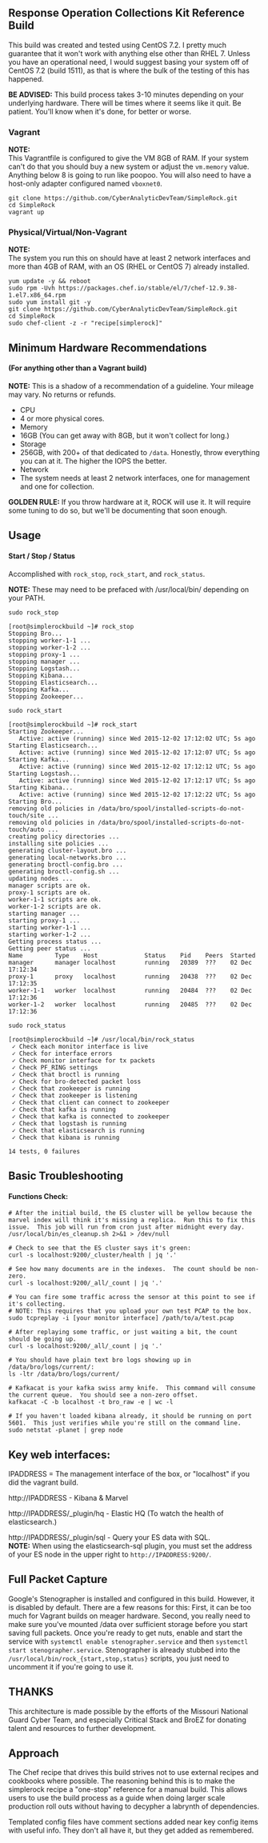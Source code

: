 ## Response Operation Collections Kit Reference Build

This build was created and tested using CentOS 7.2. I pretty much guarantee that it won't work with anything else other than RHEL 7.  Unless you have an operational need, I would suggest basing your system off of CentOS 7.2 (build 1511), as that is where the bulk of the testing of this has happened.

**BE ADVISED:**  This build process takes 3-10 minutes depending on your underlying hardware.  There will be times where it seems like it quit.  Be patient.  You'll know when it's done, for better or worse.

### Vagrant
**NOTE:**   
This Vagrantfile is configured to give the VM 8GB of RAM.  If your system can't do that you should buy a new system or adjust the `vm.memory` value.  Anything below 8 is going to run like poopoo. You will also need to have a host-only adapter configured named `vboxnet0`.
``` 
git clone https://github.com/CyberAnalyticDevTeam/SimpleRock.git
cd SimpleRock
vagrant up
```

### Physical/Virtual/Non-Vagrant
**NOTE:**   
The system you run this on should have at least 2 network interfaces and more than 4GB of RAM, with an OS (RHEL or CentOS 7) already installed.
```
yum update -y && reboot
sudo rpm -Uvh https://packages.chef.io/stable/el/7/chef-12.9.38-1.el7.x86_64.rpm
sudo yum install git -y
git clone https://github.com/CyberAnalyticDevTeam/SimpleRock.git
cd SimpleRock
sudo chef-client -z -r "recipe[simplerock]"
```

## Minimum Hardware Recommendations 
#### (For anything other than a Vagrant build)

**NOTE:** This is a shadow of a recommendation of a guideline.  Your mileage may vary.  No returns or refunds.

*  CPU
  *  4 or more physical cores.  
*  Memory
  *  16GB (You can get away with 8GB, but it won't collect for long.)
*  Storage
  *  256GB, with 200+ of that dedicated to `/data`. Honestly, throw everything you can at it.  The higher the IOPS the better.
*  Network
  *  The system needs at least 2 network interfaces, one for management and one for collection.


**GOLDEN RULE:** If you throw hardware at it, ROCK will use it.  It will require some tuning to do so, but we'll be documenting that soon enough.

## Usage

#### Start / Stop / Status
Accomplished with `rock_stop`, `rock_start`, and `rock_status`.

**NOTE:** These may need to be prefaced with /usr/local/bin/ depending on your PATH.

`sudo rock_stop`
```
[root@simplerockbuild ~]# rock_stop
Stopping Bro...
stopping worker-1-1 ...
stopping worker-1-2 ...
stopping proxy-1 ...
stopping manager ...
Stopping Logstash...
Stopping Kibana...
Stopping Elasticsearch...
Stopping Kafka...
Stopping Zookeeper...
```

`sudo rock_start`
```
[root@simplerockbuild ~]# rock_start
Starting Zookeeper...
   Active: active (running) since Wed 2015-12-02 17:12:02 UTC; 5s ago
Starting Elasticsearch...
   Active: active (running) since Wed 2015-12-02 17:12:07 UTC; 5s ago
Starting Kafka...
   Active: active (running) since Wed 2015-12-02 17:12:12 UTC; 5s ago
Starting Logstash...
   Active: active (running) since Wed 2015-12-02 17:12:17 UTC; 5s ago
Starting Kibana...
   Active: active (running) since Wed 2015-12-02 17:12:22 UTC; 5s ago
Starting Bro...
removing old policies in /data/bro/spool/installed-scripts-do-not-touch/site ...
removing old policies in /data/bro/spool/installed-scripts-do-not-touch/auto ...
creating policy directories ...
installing site policies ...
generating cluster-layout.bro ...
generating local-networks.bro ...
generating broctl-config.bro ...
generating broctl-config.sh ...
updating nodes ...
manager scripts are ok.
proxy-1 scripts are ok.
worker-1-1 scripts are ok.
worker-1-2 scripts are ok.
starting manager ...
starting proxy-1 ...
starting worker-1-1 ...
starting worker-1-2 ...
Getting process status ...
Getting peer status ...
Name         Type    Host             Status    Pid    Peers  Started
manager      manager localhost        running   20389  ???    02 Dec 17:12:34
proxy-1      proxy   localhost        running   20438  ???    02 Dec 17:12:35
worker-1-1   worker  localhost        running   20484  ???    02 Dec 17:12:36
worker-1-2   worker  localhost        running   20485  ???    02 Dec 17:12:36
```

`sudo rock_status`
```
[root@simplerockbuild ~]# /usr/local/bin/rock_status
 ✓ Check each monitor interface is live
 ✓ Check for interface errors
 ✓ Check monitor interface for tx packets
 ✓ Check PF_RING settings
 ✓ Check that broctl is running
 ✓ Check for bro-detected packet loss
 ✓ Check that zookeeper is running
 ✓ Check that zookeeper is listening
 ✓ Check that client can connect to zookeeper
 ✓ Check that kafka is running
 ✓ Check that kafka is connected to zookeeper
 ✓ Check that logstash is running
 ✓ Check that elasticsearch is running
 ✓ Check that kibana is running

14 tests, 0 failures
```

## Basic Troubleshooting
    
#### Functions Check:
```
# After the initial build, the ES cluster will be yellow because the marvel index will think it's missing a replica.  Run this to fix this issue.  This job will run from cron just after midnight every day.
/usr/local/bin/es_cleanup.sh 2>&1 > /dev/null

# Check to see that the ES cluster says it's green:
curl -s localhost:9200/_cluster/health | jq '.'

# See how many documents are in the indexes.  The count should be non-zero.
curl -s localhost:9200/_all/_count | jq '.'

# You can fire some traffic across the sensor at this point to see if it's collecting.
# NOTE: This requires that you upload your own test PCAP to the box.
sudo tcpreplay -i [your monitor interface] /path/to/a/test.pcap

# After replaying some traffic, or just waiting a bit, the count should be going up.
curl -s localhost:9200/_all/_count | jq '.'

# You should have plain text bro logs showing up in /data/bro/logs/current/:
ls -ltr /data/bro/logs/current/

# Kafkacat is your kafka swiss army knife.  This command will consume the current queue.  You should see a non-zero offset.
kafkacat -C -b localhost -t bro_raw -e | wc -l

# If you haven't loaded kibana already, it should be running on port 5601.  This just verifies while you're still on the command line.
sudo netstat -planet | grep node
```

## Key web interfaces:
    
IPADDRESS = The management interface of the box, or "localhost" if you did the vagrant build.

http://IPADDRESS - Kibana & Marvel

http://IPADDRESS/_plugin/hq - Elastic HQ (To watch the health of elasticsearch.)

http://IPADDRESS/_plugin/sql - Query your ES data with SQL.   
**NOTE:** When using the elasticsearch-sql plugin, you must set the address of your ES node in the upper right to `http://IPADDRESS:9200/`.

## Full Packet Capture
   
Google's Stenographer is installed and configured in this build.  However, it is disabled by default.  There are a few reasons for this: First, it can be too much for Vagrant builds on meager hardware.  Second, you really need to make sure you've mounted /data over sufficient storage before you start saving full packets.  Once you're ready to get nuts, enable and start the service with `systemctl enable stenographer.service` and then `systemctl start stenographer.service`.  Stenographer is already stubbed into the `/usr/local/bin/rock_{start,stop,status}` scripts, you just need to uncomment it if you're going to use it. 

## THANKS
   
This architecture is made possible by the efforts of the Missouri National Guard Cyber Team, and especially Critical Stack and BroEZ for donating talent and resources to further development.


## Approach
   
The Chef recipe that drives this build strives not to use external recipes and cookbooks where possible.  The reasoning behind this is to make the simplerock recipe a "one-stop" reference for a manual build.  This allows users to use the build process as a guide when doing larger scale production roll outs without having to decypher a labrynth of dependencies.

Templated config files have comment sections added near key config items with useful info.  They don't all have it, but they get added as remembered.


